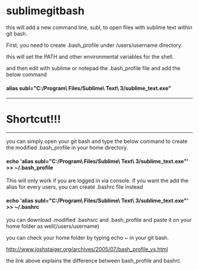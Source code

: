 # sublimegitbash
this will add a new command line, subl, to open files with sublime text within git bash.

First, you need to create .bash_profile under /users/username directory.

this will set the PATH and other environmental variables for the shell.

and then edit with sublime or notepad the .bash_profile file and add the below command

#### alias subl="C:/Program\ Files/Sublime\ Text\ 3/sublime_text.exe"




-----------------------------------------
# Shortcut!!!
-----------------------------------------



you can simply open your git bash and type the below command to create the modified .bash_profile in your home directory.

#### echo 'alias subl="C:/Program\ Files/Sublime\ Text\ 3/sublime_text.exe"' >> ~/.bash_profile


This will only work if you are logged in via console. if you want the add the alias for every users, you can create .bashrc file instead


#### echo 'alias subl="C:/Program\ Files/Sublime\ Text\ 3/sublime_text.exe"' >> ~/.bashrc


you can download .modified .bashsrc and .bash_profile and paste it on your home folder as well(/users/username)

you can check your home folder by typing echo ~ in your git bash.

http://www.joshstaiger.org/archives/2005/07/bash_profile_vs.html

the link above explains the difference between bash_profile and bashrc